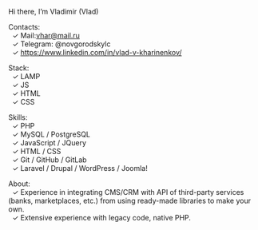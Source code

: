 Hi there, I’m Vladimir (Vlad)

Contacts:  
&nbsp;&nbsp;&check;&nbsp;Mail:vhar@mail.ru  
&nbsp;&nbsp;&check;&nbsp;Telegram: @novgorodskylc  
&nbsp;&nbsp;&check;&nbsp;https://www.linkedin.com/in/vlad-v-kharinenkov/   

Stack:  
&nbsp;&nbsp;&check;&nbsp;LAMP  
&nbsp;&nbsp;&check;&nbsp;JS  
&nbsp;&nbsp;&check;&nbsp;HTML  
&nbsp;&nbsp;&check;&nbsp;CSS

Skills:  
&nbsp;&nbsp;&check;&nbsp;PHP  
&nbsp;&nbsp;&check;&nbsp;MySQL / PostgreSQL  
&nbsp;&nbsp;&check;&nbsp;JavaScript / JQuery  
&nbsp;&nbsp;&check;&nbsp;HTML / CSS  
&nbsp;&nbsp;&check;&nbsp;Git / GitHub / GitLab  
&nbsp;&nbsp;&check;&nbsp;Laravel / Drupal / WordPress / Joomla!

About:  
&nbsp;&nbsp;&check;&nbsp;Experience in integrating CMS/CRM with API of third-party services (banks, marketplaces, etc.) from using ready-made libraries to make your own.  
&nbsp;&nbsp;&check;&nbsp;Extensive experience with legacy code, native PHP.
